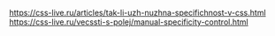 https://css-live.ru/articles/tak-li-uzh-nuzhna-specifichnost-v-css.html
https://css-live.ru/vecssti-s-polej/manual-specificity-control.html
